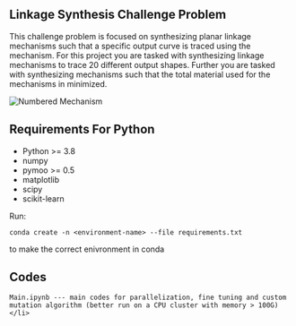 ## Linkage Synthesis Challenge Problem

This challenge problem is focused on synthesizing planar linkage mechanisms such that a specific output curve is traced using the mechanism. For this project you are tasked with synthesizing linkage mechanisms to trace 20 different output shapes. Further you are tasked with synthesizing mechanisms such that the total material used for the mechanisms in minimized. 

<img src="https://i.ibb.co/qsPC0gC/2021-09-13-0hl-Kleki.png" alt="Numbered Mechanism" border="0">


## Requirements For Python
<ul>
<li>Python >= 3.8</li>
<li>numpy</li>
<li>pymoo >= 0.5</li>
<li>matplotlib</li>
<li>scipy</li>
<li>scikit-learn</li>
</ul>


Run:
```
conda create -n <environment-name> --file requirements.txt
```

to make the correct enivronment in conda

## Codes
```
Main.ipynb --- main codes for parallelization, fine tuning and custom mutation algorithm (better run on a CPU cluster with memory > 100G) </li>
```


